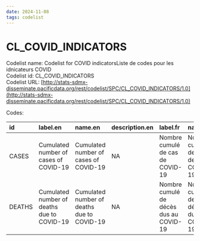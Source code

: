 ```yaml
---
date: 2024-11-08
tags: codelist
---
```


# CL_COVID_INDICATORS

Codelist name: Codelist for COVID indicatorsListe de codes pour les idnicateurs COVID  
Codelist id: CL_COVID_INDICATORS  
Codelist URL: [http://stats-sdmx-disseminate.pacificdata.org/rest/codelist/SPC/CL_COVID_INDICATORS/1.0](http://stats-sdmx-disseminate.pacificdata.org/rest/codelist/SPC/CL_COVID_INDICATORS/1.0)  

Codes:  

|id     |label.en                                   |name.en                                    |description.en |label.fr                               |name.fr                                |description.fr |
|:------|:------------------------------------------|:------------------------------------------|:--------------|:--------------------------------------|:--------------------------------------|:--------------|
|CASES  |Cumulated number of cases of COVID-19      |Cumulated number of cases of COVID-19      |NA             |Nombre cumulé de cas de COVID-19       |Nombre cumulé de cas de COVID-19       |NA             |
|DEATHS |Cumulated number of deaths due to COVID-19 |Cumulated number of deaths due to COVID-19 |NA             |Nombre cumulé de décès dus au COVID-19 |Nombre cumulé de décès dus au COVID-19 |NA             |
